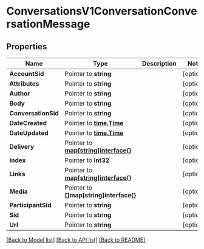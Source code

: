 # ConversationsV1ConversationConversationMessage

## Properties

Name | Type | Description | Notes
------------ | ------------- | ------------- | -------------
**AccountSid** | Pointer to **string** |  | [optional] 
**Attributes** | Pointer to **string** |  | [optional] 
**Author** | Pointer to **string** |  | [optional] 
**Body** | Pointer to **string** |  | [optional] 
**ConversationSid** | Pointer to **string** |  | [optional] 
**DateCreated** | Pointer to [**time.Time**](time.Time.md) |  | [optional] 
**DateUpdated** | Pointer to [**time.Time**](time.Time.md) |  | [optional] 
**Delivery** | Pointer to [**map[string]interface{}**](.md) |  | [optional] 
**Index** | Pointer to **int32** |  | [optional] 
**Links** | Pointer to [**map[string]interface{}**](.md) |  | [optional] 
**Media** | Pointer to **[]map[string]interface{}** |  | [optional] 
**ParticipantSid** | Pointer to **string** |  | [optional] 
**Sid** | Pointer to **string** |  | [optional] 
**Url** | Pointer to **string** |  | [optional] 

[[Back to Model list]](../README.md#documentation-for-models) [[Back to API list]](../README.md#documentation-for-api-endpoints) [[Back to README]](../README.md)



